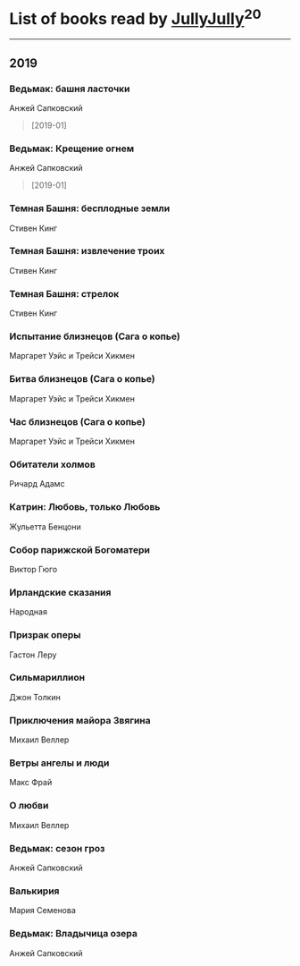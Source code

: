 # List of books read by [JullyJully](https://plus.google.com/u/0/117443283415472077372/)<sup>20</sup>
---

## 2019

### Ведьмак: башня ласточки
Анжей Сапковский
> [2019-01] 


### Ведьмак: Крещение огнем
Анжей Сапковский
> [2019-01] 


### Темная Башня: бесплодные земли
Стивен Кинг


### Темная Башня: извлечение троих
Стивен Кинг


### Темная Башня: стрелок
Стивен Кинг


### Испытание близнецов (Сага о копье)
Маргарет Уэйс и Трейси Хикмен


### Битва близнецов (Сага о копье)
Маргарет Уэйс и Трейси Хикмен


### Час близнецов (Сага о копье)
Маргарет Уэйс и Трейси Хикмен


### Обитатели холмов
Ричард Адамс


### Катрин: Любовь, только Любовь
Жульетта Бенцони


### Собор парижской Богоматери
Виктор Гюго


### Ирландские сказания
Народная


### Призрак оперы
Гастон Леру


### Сильмариллион
Джон Толкин


### Приключения майора Звягина
Михаил Веллер


### Ветры ангелы и люди
Макс Фрай


### О любви
Михаил Веллер


### Ведьмак: сезон гроз
Анжей Сапковский


### Валькирия
Мария Семенова


### Ведьмак: Владычица озера
Анжей Сапковский



